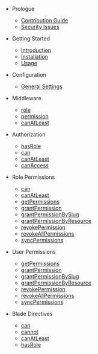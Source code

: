 - Prologue
    - [Contribution Guide](/docs/{{package}}/{{version}}/contributing)
    - [Security Issues](/docs/{{package}}/{{version}}/security)

- Getting Started
    - [Introduction](/docs/{{package}}/{{version}}/introduction)
    - [Installation](/docs/{{package}}/{{version}}/installation)
    - [Usage](/docs/{{package}}/{{version}}/usage)

- Configuration
    - [General Settings](/docs/{{package}}/{{version}}/general-settings)

- Middleware
    - [role](/docs/{{package}}/{{version}}/middleware#role)
    - [permission](/docs/{{package}}/{{version}}/middleware#permission)
    - [canAtLeast](/docs/{{package}}/{{version}}/middleware#can-at-least)

- Authorization
    - [hasRole](/docs/{{package}}/{{version}}/auth#has-role)
    - [can](/docs/{{package}}/{{version}}/auth#can)
    - [canAtLeast](/docs/{{package}}/{{version}}/auth#can-at-least)
    - [canAccess](/docs/{{package}}/{{version}}/auth#can-access)

- Role Permissions
    - [can](/docs/{{package}}/{{version}}/role#can)
    - [canAtLeast](/docs/{{package}}/{{version}}/role#can-at-least)
    - [getPermissions](/docs/{{package}}/{{version}}/role#get-permissions)
    - [grantPermission](/docs/{{package}}/{{version}}/role#grant)
    - [grantPermissionBySlug](/docs/{{package}}/{{version}}/role#grant-slug)
    - [grantPermissionByResource](/docs/{{package}}/{{version}}/role#grant-resource)
    - [revokePermission](/docs/{{package}}/{{version}}/role#revoke)
    - [revokeAllPermissions](/docs/{{package}}/{{version}}/role#revoke-all)
    - [syncPermissions](/docs/{{package}}/{{version}}/role#sync)

- User Permissions
    - [getPermissions](/docs/{{package}}/{{version}}/permission-user#getPermissions)
    - [grantPermission](/docs/{{package}}/{{version}}/permission-user#grant)
    - [grantPermissionBySlug](/docs/{{package}}/{{version}}/permission-user#grant-slug)
    - [grantPermissionByResource](/docs/{{package}}/{{version}}/permission-user#grant-resource)
    - [revokePermission](/docs/{{package}}/{{version}}/permission-user#revoke)
    - [revokeAllPermissions](/docs/{{package}}/{{version}}/permission-user#revoke-all)
    - [syncPermissions](/docs/{{package}}/{{version}}/permission-user#sync)

- Blade Directives
    - [can](/docs/{{package}}/{{version}}/directives#can)
    - [cannot](/docs/{{package}}/{{version}}/directives#cannot)
    - [canAtLeast](/docs/{{package}}/{{version}}/directives#can-at-least)
    - [hasRole](/docs/{{package}}/{{version}}/directives#has-role)